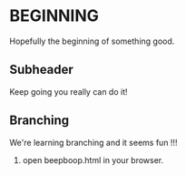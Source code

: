 # BEGINNING
Hopefully the beginning of something good.

## Subheader

Keep going you really can do it!

## Branching

We're learning branching and it seems fun !!!

1. open beepboop.html in your browser.